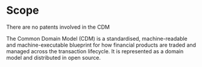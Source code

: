 # Scope

There are no patents involved in the CDM

The Common Domain Model (CDM) is a standardised, machine-readable and machine-executable blueprint for how financial products are traded and managed across the transaction lifecycle. It is represented as a domain model and distributed in open source.
